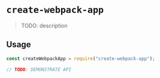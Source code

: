 # `create-webpack-app`

> TODO: description

## Usage

```js
const createWebpackApp = require("create-webpack-app");

// TODO: DEMONSTRATE API
```
